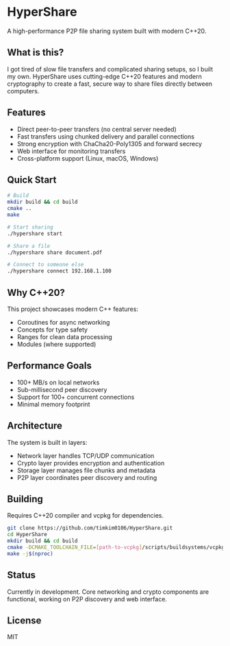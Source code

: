# HyperShare

A high-performance P2P file sharing system built with modern C++20.

## What is this?

I got tired of slow file transfers and complicated sharing setups, so I built my own. HyperShare uses cutting-edge C++20 features and modern cryptography to create a fast, secure way to share files directly between computers.

## Features

- Direct peer-to-peer transfers (no central server needed)
- Fast transfers using chunked delivery and parallel connections
- Strong encryption with ChaCha20-Poly1305 and forward secrecy
- Web interface for monitoring transfers
- Cross-platform support (Linux, macOS, Windows)

## Quick Start

```bash
# Build
mkdir build && cd build
cmake ..
make

# Start sharing
./hypershare start

# Share a file
./hypershare share document.pdf

# Connect to someone else
./hypershare connect 192.168.1.100
```

## Why C++20?

This project showcases modern C++ features:
- Coroutines for async networking
- Concepts for type safety
- Ranges for clean data processing
- Modules (where supported)

## Performance Goals

- 100+ MB/s on local networks
- Sub-millisecond peer discovery
- Support for 100+ concurrent connections
- Minimal memory footprint

## Architecture

The system is built in layers:
- Network layer handles TCP/UDP communication
- Crypto layer provides encryption and authentication  
- Storage layer manages file chunks and metadata
- P2P layer coordinates peer discovery and routing

## Building

Requires C++20 compiler and vcpkg for dependencies.

```bash
git clone https://github.com/timkim0106/HyperShare.git
cd HyperShare
mkdir build && cd build
cmake -DCMAKE_TOOLCHAIN_FILE=[path-to-vcpkg]/scripts/buildsystems/vcpkg.cmake ..
make -j$(nproc)
```

## Status

Currently in development. Core networking and crypto components are functional, working on P2P discovery and web interface.

## License

MIT